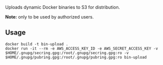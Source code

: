 Uploads dynamic Docker binaries to S3 for distribution.

**Note:** only to be used by authorized users.

## Usage

    docker build -t bin-upload .
    docker run -it --rm -e AWS_ACCESS_KEY_ID -e AWS_SECRET_ACCESS_KEY -v $HOME/.gnupg/secring.gpg:/root/.gnupg/secring.gpg:ro -v $HOME/.gnupg/pubring.gpg:/root/.gnupg/pubring.gpg:ro bin-upload

